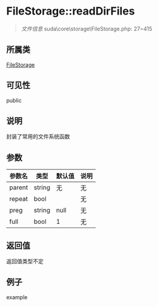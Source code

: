 # FileStorage::readDirFiles

> *文件信息* suda\core\storage\FileStorage.php: 27~415
## 所属类 

[FileStorage](../FileStorage.md)

## 可见性

  public  
## 说明

封装了常用的文件系统函数

## 参数

 
| 参数名 | 类型 | 默认值 | 说明 |
|--------|-----|-------|-------|
 | parent |  string | 无 | 无 |
 | repeat |  bool |  | 无 |
 | preg |  string | null | 无 |
 | full |  bool | 1 | 无 |
## 返回值
返回值类型不定
## 例子

example